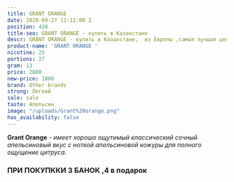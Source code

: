 ```yaml
---
title: GRANT ORANGE
date: 2020-09-27 11:12:00 Z
position: 420
title-seo: GRANT ORANGE - купить в Казахстане
descr: GRANT ORANGE - купить в Казахстане,  из Европы ,самая лучшая цена
product-name: 'GRANT ORANGE '
nicotine: 25
portions: 27
gram: 13
price: 2800
new-price: 1800
brand: Other brands
strong: Легкий
sale: sale
taste: Апельсин
image: "/uploads/Grant%20orange.png"
has_availability: false
---
```


**Grant Orange** *- имеет хорошо ощутимый классический сочный апельсиновый вкус с ноткой апельсиновой кожуры для полного ощущение цитруса.*

### ПРИ ПОКУПККИ 3 БАНОК ,4 в подарок